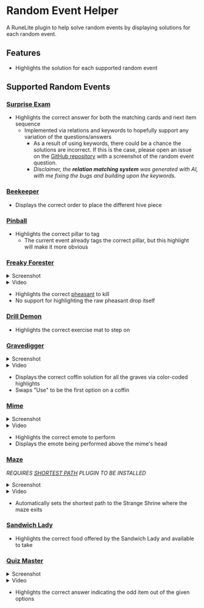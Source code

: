 # Random Event Helper
A RuneLite plugin to help solve random events by displaying solutions for each random event.

## Features
- Highlights the solution for each supported random event

## Supported Random Events
### [Surprise Exam](https://oldschool.runescape.wiki/w/Surprise%20Exam)
- Highlights the correct answer for both the matching cards and next item sequence
  - Implemented via relations and keywords to hopefully support any variation of the questions/answers
    - As a result of using keywords, there could be a chance the solutions are incorrect. If this is the case, please open an issue on the [GitHub repository](https://github.com/Infinitay/Random-Event-Solver/issues?q=sort%3Aupdated-desc+is%3Aissue+is%3Aopen) with a screenshot of the random event question.
    - _Disclaimer, the **relation matching system** was generated with AI, with me fixing the bugs and building upon the keywords._

### [Beekeeper](https://oldschool.runescape.wiki/w/Beekeeper_(Random_Event))
- Displays the correct order to place the different hive piece

### [Pinball](https://oldschool.runescape.wiki/w/Pinball)
- Highlights the correct pillar to tag
  - The current event already tags the correct pillar, but this highlight will make it more obvious

### [Freaky Forester](https://oldschool.runescape.wiki/w/Freaky%20Forester)
<details>
  <summary>Screenshot</summary>
  <img width="966" height="700" alt="image" src="https://github.com/user-attachments/assets/051f5721-363b-47e1-a417-6346b8e987c7" />
</details>
<details>
  <summary>Video</summary>
  
  https://github.com/user-attachments/assets/60f2df8f-1bbf-406a-a430-8f4f69887376
</details>

- Highlights the correct [pheasant](https://oldschool.runescape.wiki/w/Pheasant) to kill
- No support for highlighting the raw pheasant drop itself

### [Drill Demon](https://oldschool.runescape.wiki/w/Drill%20Demon)
- Highlights the correct exercise mat to step on

### [Gravedigger](https://oldschool.runescape.wiki/w/Gravedigger)
<details>
  <summary>Screenshot</summary>
  <img width="966" height="700" alt="image" src="https://github.com/user-attachments/assets/14b231e7-2a89-462b-97ce-ec2192d7b889" />
</details>
<details>
  <summary>Video</summary>
  
  https://github.com/user-attachments/assets/98b599e4-1ba2-4ba8-a22f-ffc9934db0e7
</details>

- Displays the correct coffin solution for all the graves via color-coded highlights
- Swaps "Use" to be the first option on a coffin

### [Mime](https://oldschool.runescape.wiki/w/Mime_(Random_Event))
<details>
  <summary>Screenshot</summary>
  <img width="966" height="700" alt="image" src="https://github.com/user-attachments/assets/f7c8422c-8aa6-4123-9171-aaeb7afe42a7" />
</details>
<details>
  <Summary>Video</Summary>

https://github.com/user-attachments/assets/0260b0c0-3024-403b-8fcb-c24da748b03b
</details>

- Highlights the correct emote to perform
- Displays the emote being performed above the mime's head

### [Maze](https://oldschool.runescape.wiki/w/Maze)
_REQUIRES [SHORTEST PATH](https://runelite.net/plugin-hub/show/shortest-path) PLUGIN TO BE INSTALLED_
<details>
  <summary>Screenshot</summary>
  <img width="966" height="700" alt="image" src="https://github.com/user-attachments/assets/6e3881fc-da5c-47fc-9080-718d84862e60" />
</details>
<details>
  <Summary>Video</Summary>

https://github.com/user-attachments/assets/b9d810ba-be0b-4b09-a009-9aa5c2be8fb4
</details>

- Automatically sets the shortest path to the Strange Shrine where the maze exits

### [Sandwich Lady](https://oldschool.runescape.wiki/w/Sandwich_lady)
- Highlights the correct food offered by the Sandwich Lady and available to take

### [Quiz Master](https://oldschool.runescape.wiki/w/Quiz_Master)
<details>
  <summary>Screenshot</summary>
  <img width="966" height="700" alt="image" src="https://github.com/user-attachments/assets/e3790169-2d15-4910-9dd7-79d239af3396" />
</details>
<details>
  <summary>Video</summary>

  https://github.com/user-attachments/assets/d24eaf7f-4140-49c0-9291-1aac24a0a43d
</details>

- Highlights the correct answer indicating the odd item out of the given options
